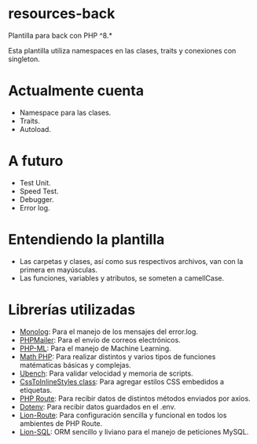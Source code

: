 # resources-back
Plantilla para back con PHP ^8.*

Esta plantilla utiliza namespaces en las clases, traits y conexiones con singleton.

# Actualmente cuenta
  - Namespace para las clases.
  - Traits.
  - Autoload.

# A futuro
  - Test Unit.
  - Speed Test.
  - Debugger.
  - Error log.

# Entendiendo la plantilla
  - Las carpetas y clases, así como sus respectivos archivos, van con la primera en mayúsculas.
  - Las funciones, variables y atributos, se someten a camellCase.

# Librerías utilizadas
  - <a href="https://github.com/Seldaek/monolog" taget="_BLANK">Monolog</a>: Para el manejo de los mensajes del error.log.
  - <a href="https://github.com/PHPMailer/PHPMailer" taget="_BLANK">PHPMailer</a>: Para el envío de correos electrónicos.
  - <a href="https://php-ml.readthedocs.io/en/latest/" taget="_BLANK">PHP-ML</a>: Para el manejo de Machine Learning.
  - <a href="https://github.com/markrogoyski/math-php" taget="_BLANK">Math PHP</a>: Para realizar distintos y varios tipos de funciones matématicas básicas y complejas.
  - <a href="https://github.com/devster/ubench" taget="_BLANK">Ubench</a>: Para validar velocidad y memoria de scripts.
  - <a href="https://github.com/tijsverkoyen/CssToInlineStyles" taget="_BLANK">CssToInlineStyles class</a>: Para agregar estilos CSS embedidos a etiquetas.
  - <a href="https://github.com/mrjgreen/phroute" taget="_BLANK">PHP Route</a>: Para recibir datos de distintos métodos enviados por axios.
  - <a href="https://github.com/vlucas/phpdotenv" taget="_BLANK">Dotenv</a>: Para recibir datos guardados en el .env.
  - <a href="https://github.com/Sleon4/Lion-Route" taget="_BLANK">Lion-Route</a>: Para configuración sencilla y funcional en todos los ambientes de PHP Route.
  - <a href="https://github.com/Sleon4/Lion-SQL" taget="_BLANK">Lion-SQL</a>: ORM sencillo y liviano para el manejo de peticiones MySQL.